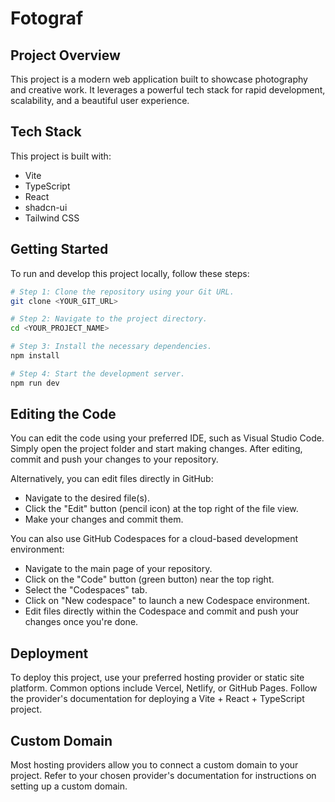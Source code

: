 # Fotograf

## Project Overview

This project is a modern web application built to showcase photography and creative work. It leverages a powerful tech stack for rapid development, scalability, and a beautiful user experience.

## Tech Stack

This project is built with:

- Vite
- TypeScript
- React
- shadcn-ui
- Tailwind CSS

## Getting Started

To run and develop this project locally, follow these steps:

```sh
# Step 1: Clone the repository using your Git URL.
git clone <YOUR_GIT_URL>

# Step 2: Navigate to the project directory.
cd <YOUR_PROJECT_NAME>

# Step 3: Install the necessary dependencies.
npm install

# Step 4: Start the development server.
npm run dev
```

## Editing the Code

You can edit the code using your preferred IDE, such as Visual Studio Code. Simply open the project folder and start making changes. After editing, commit and push your changes to your repository.

Alternatively, you can edit files directly in GitHub:

- Navigate to the desired file(s).
- Click the "Edit" button (pencil icon) at the top right of the file view.
- Make your changes and commit them.

You can also use GitHub Codespaces for a cloud-based development environment:

- Navigate to the main page of your repository.
- Click on the "Code" button (green button) near the top right.
- Select the "Codespaces" tab.
- Click on "New codespace" to launch a new Codespace environment.
- Edit files directly within the Codespace and commit and push your changes once you're done.

## Deployment

To deploy this project, use your preferred hosting provider or static site platform. Common options include Vercel, Netlify, or GitHub Pages. Follow the provider's documentation for deploying a Vite + React + TypeScript project.

## Custom Domain

Most hosting providers allow you to connect a custom domain to your project. Refer to your chosen provider's documentation for instructions on setting up a custom domain.

